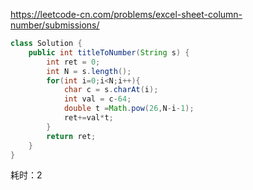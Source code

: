 
<https://leetcode-cn.com/problems/excel-sheet-column-number/submissions/>

```java
class Solution {
    public int titleToNumber(String s) {
        int ret = 0;
        int N = s.length();
        for(int i=0;i<N;i++){
            char c = s.charAt(i);
            int val = c-64;
            double t =Math.pow(26,N-i-1);
            ret+=val*t;
        }
        return ret;
    }
}
```

耗时：2

